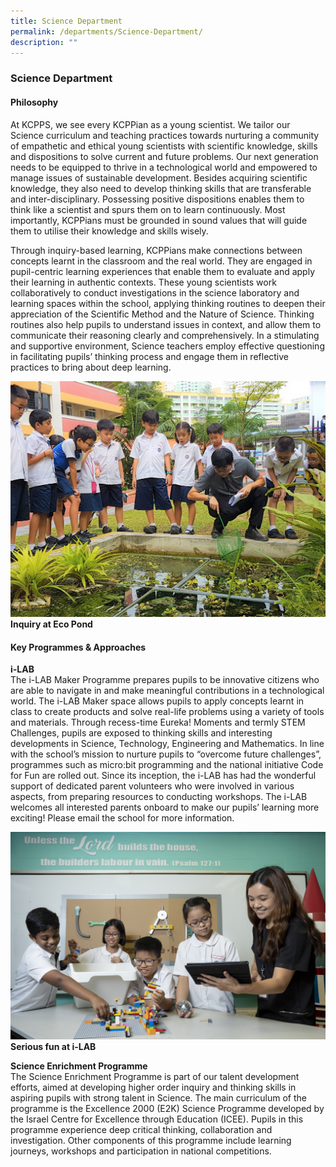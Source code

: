 ```yaml
---
title: Science Department
permalink: /departments/Science-Department/
description: ""
---
```

### **Science Department**

#### **Philosophy**
At KCPPS, we see every KCPPian as a young scientist. We tailor our Science curriculum and teaching practices towards nurturing a community of empathetic and ethical young scientists with scientific knowledge, skills and dispositions to solve current and future problems. Our next generation needs to be equipped to thrive in a technological world and empowered to manage issues of sustainable development. Besides acquiring scientific knowledge, they also need to develop thinking skills that are transferable and inter-disciplinary. Possessing positive dispositions enables them to think like a scientist and spurs them on to learn continuously. Most importantly, KCPPians must be grounded in sound values that will guide them to utilise their knowledge and skills wisely.

Through inquiry-based learning, KCPPians make connections between concepts learnt in the classroom and the real world. They are engaged in pupil-centric learning experiences that enable them to evaluate and apply their learning in authentic contexts. These young scientists work collaboratively to conduct investigations in the science laboratory and learning spaces within the school, applying thinking routines to deepen their appreciation of the Scientific Method and the Nature of Science. Thinking routines also help pupils to understand issues in context, and allow them to communicate their reasoning clearly and comprehensively. In a stimulating and supportive environment, Science teachers employ effective questioning in facilitating pupils’ thinking process and engage them in reflective practices to bring about deep learning.

![](/images/science%20dept%201.jpg)
**Inquiry at Eco Pond**

#### **Key Programmes & Approaches**
**i-LAB**<br>
The i-LAB Maker Programme prepares pupils to be innovative citizens who are able to navigate in and make meaningful contributions in a technological world. The i-LAB Maker space allows pupils to apply concepts learnt in class to create products and solve real-life problems using a variety of tools and materials. Through recess-time Eureka! Moments and termly STEM Challenges, pupils are exposed to thinking skills and interesting developments in Science, Technology, Engineering and Mathematics. In line with the school’s mission to nurture pupils to “overcome future challenges”, programmes such as micro:bit programming and the national initiative Code for Fun are rolled out. Since its inception, the i-LAB has had the wonderful support of dedicated parent volunteers who were involved in various aspects, from preparing resources to conducting workshops. The i-LAB welcomes all interested parents onboard to make our pupils’ learning more exciting! Please email the school for more information.

![](/images/science%20dept%202.jpg)
**Serious fun at i-LAB**

**Science Enrichment Programme**<br>
The Science Enrichment Programme is part of our talent development efforts, aimed at developing higher order inquiry and thinking skills in aspiring pupils with strong talent in Science. The main curriculum of the programme is the Excellence 2000 (E2K) Science Programme developed by the Israel Centre for Excellence through Education (ICEE). Pupils in this programme experience deep critical thinking, collaboration and investigation. Other components of this programme include learning journeys, workshops and participation in national competitions.